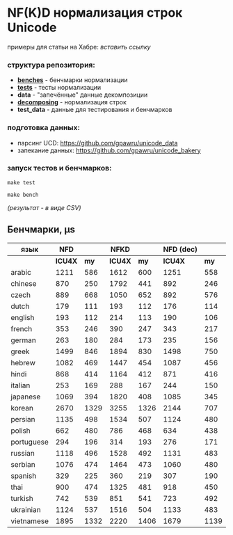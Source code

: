 # NF(K)D нормализация строк Unicode

примеры для статьи на Хабре: _вставить ссылку_

### структура репозитория:

- [**benches**](benches) - бенчмарки нормализации
- [**tests**](tests) - тесты нормализации
- **data** - "запечённые" данные декомпозиции
- [**decomposing**](decomposing) - нормализация строк
- **test_data** - данные для тестирования и бенчмарков

### подготовка данных:

- парсинг UCD: https://github.com/gpawru/unicode_data
- запекание данных: https://github.com/gpawru/unicode_bakery

### запуск тестов и бенчмарков:

```
make test
```

```
make bench
```
*(результат - в виде CSV)*

## Бенчмарки, µs

| язык |  NFD  |      |  NFKD  |      |  NFD (dec) |  |
| ---- |  ---  |  --  |  ----  |  --  |  ---------- | - |
|      | **ICU4X** | **my** | **ICU4X** | **my** | **ICU4X** | **my** |
| arabic | 1211 | 586 | 1612 | 600 | 1251 | 558 |
| chinese | 870 | 250 | 1792 | 441 | 892 | 246 |
| czech | 889 | 668 | 1050 | 652 | 892 | 576 |
| dutch | 179 | 111 | 193 | 112 | 176 | 114 |
| english | 193 | 112 | 214 | 113 | 190 | 106 |
| french | 353 | 246 | 390 | 247 | 343 | 217 |
| german | 263 | 180 | 284 | 173 | 235 | 156 |
| greek | 1499 | 846 | 1894 | 830 | 1498 | 750 |
| hebrew | 1082 | 469 | 1447 | 454 | 1087 | 456 |
| hindi | 868 | 414 | 1164 | 412 | 871 | 416 |
| italian | 253 | 169 | 288 | 167 | 244 | 150 |
| japanese | 1069 | 394 | 1820 | 408 | 1085 | 345 |
| korean | 2670 | 1329 | 3255 | 1326 | 2144 | 707 |
| persian | 1135 | 498 | 1534 | 507 | 1124 | 480 |
| polish | 662 | 480 | 786 | 468 | 634 | 438 |
| portuguese | 294 | 196 | 314 | 193 | 276 | 171 |
| russian | 1118 | 496 | 1528 | 492 | 1131 | 483 |
| serbian | 1076 | 474 | 1464 | 473 | 1060 | 480 |
| spanish | 329 | 225 | 360 | 219 | 307 | 190 |
| thai | 900 | 474 | 1325 | 481 | 918 | 450 |
| turkish | 742 | 539 | 851 | 541 | 723 | 492 |
| ukrainian | 1124 | 537 | 1516 | 504 | 1133 | 483 |
| vietnamese | 1895 | 1332 | 2220 | 1406 | 1679 | 1139 |
